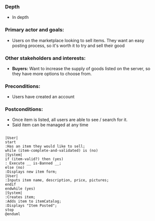 ### Depth
- In depth
###  Primary actor and goals:
- Users on the marketplace looking to sell items.  They want an easy posting process, so it's worth it to try and sell 
their good
### Other stakeholders and interests:
- **Buyers:** Want to increase the supply of goods listed on the server, so they have more options to choose from.
### Preconditions:
- Users have created an account
### Postconditions:
- Once item is listed, all users are able to see / search for it.
- Said item can be managed at any time


```plantuml

|User|
start
:Has an item they would like to sell;
while (item-complete-and-validated) is (no)
|System|
if (item-valid?) then (yes) 
: Execute __ is-Banned __;
else (no)
:Displays new item form;
|User|
:Inputs item name, description, price, pictures;
endif
endwhile (yes) 
|System|
:Creates item;
:Adds item to itemCatalog;
:Displays "Item Posted";
stop
@enduml
```